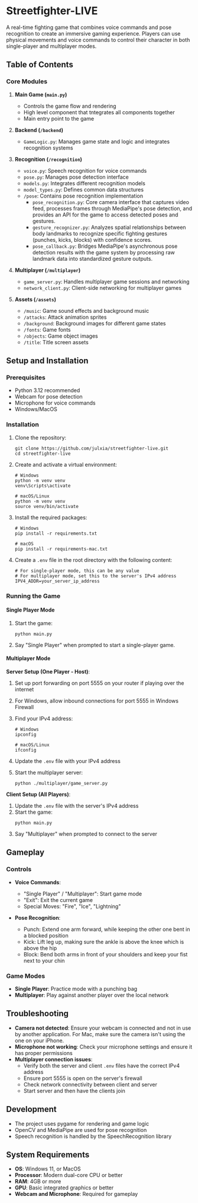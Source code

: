 # Streetfighter-LIVE

A real-time fighting game that combines voice commands and pose recognition to create an immersive gaming experience. Players can use physical movements and voice commands to control their character in both single-player and multiplayer modes.

## Table of Contents

### Core Modules

1. **Main Game (`main.py`)**

   - Controls the game flow and rendering
   - High level component that tntegrates all components together
   - Main entry point to the game

2. **Backend (`/backend`)**

   - `GameLogic.py`: Manages game state and logic and integrates recognition systems

3. **Recognition (`/recognition`)**

   - `voice.py`: Speech recognition for voice commands
   - `pose.py`: Manages pose detection interface
   - `models.py`: Integrates different recognition models
   - `model_types.py`: Defines common data structures
   - `/pose`: Contains pose recognition implementation
     - `pose_recognition.py`: Core camera interface that captures video feed, processes frames through MediaPipe's pose detection, and provides an API for the game to access detected poses and gestures.
     - `gesture_recognizer.py`: Analyzes spatial relationships between body landmarks to recognize specific fighting gestures (punches, kicks, blocks) with confidence scores.
     - `pose_callback.py`: Bridges MediaPipe's asynchronous pose detection results with the game system by processing raw landmark data into standardized gesture outputs.

4. **Multiplayer (`/multiplayer`)**

   - `game_server.py`: Handles multiplayer game sessions and networking
   - `network_client.py`: Client-side networking for multiplayer games

5. **Assets (`/assets`)**
   - `/music`: Game sound effects and background music
   - `/attacks`: Attack animation sprites
   - `/background`: Background images for different game states
   - `/fonts`: Game fonts
   - `/objects`: Game object images
   - `/title`: Title screen assets

## Setup and Installation

### Prerequisites

- Python 3.12 recommended
- Webcam for pose detection
- Microphone for voice commands
- Windows/MacOS

### Installation

1. Clone the repository:

   ```
   git clone https://github.com/julxia/streetfighter-live.git
   cd streetfighter-live
   ```

2. Create and activate a virtual environment:

   ```
   # Windows
   python -m venv venv
   venv\Scripts\activate

   # macOS/Linux
   python -m venv venv
   source venv/bin/activate
   ```

3. Install the required packages:

   ```
   # Windows
   pip install -r requirements.txt

   # macOS
   pip install -r requirements-mac.txt
   ```

4. Create a `.env` file in the root directory with the following content:
   ```
   # For single-player mode, this can be any value
   # For multiplayer mode, set this to the server's IPv4 address
   IPV4_ADDR=your_server_ip_address
   ```

### Running the Game

#### Single Player Mode

1. Start the game:

   ```
   python main.py
   ```

2. Say "Single Player" when prompted to start a single-player game.

#### Multiplayer Mode

**Server Setup (One Player - Host)**:

1. Set up port forwarding on port 5555 on your router if playing over the internet
2. For Windows, allow inbound connections for port 5555 in Windows Firewall
3. Find your IPv4 address:

   ```
   # Windows
   ipconfig

   # macOS/Linux
   ifconfig
   ```

4. Update the `.env` file with your IPv4 address
5. Start the multiplayer server:
   ```
   python ./multiplayer/game_server.py
   ```

**Client Setup (All Players)**:

1. Update the `.env` file with the server's IPv4 address
2. Start the game:
   ```
   python main.py
   ```
3. Say "Multiplayer" when prompted to connect to the server

## Gameplay

### Controls

- **Voice Commands**:

  - "Single Player" / "Multiplayer": Start game mode
  - "Exit": Exit the current game
  - Special Moves: "Fire", "Ice", "Lightning"

- **Pose Recognition**:
  - Punch: Extend one arm forward, while keeping the other one bent in a blocked position
  - Kick: Lift leg up, making sure the ankle is above the knee which is above the hip
  - Block: Bend both arms in front of your shoulders and keep your fist next to your chin

### Game Modes

- **Single Player**: Practice mode with a punching bag
- **Multiplayer**: Play against another player over the local network

## Troubleshooting

- **Camera not detected**: Ensure your webcam is connected and not in use by another application. For Mac, make sure the camera isn't using the one on your iPhone.
- **Microphone not working**: Check your microphone settings and ensure it has proper permissions
- **Multiplayer connection issues**:
  - Verify both the server and client `.env` files have the correct IPv4 address
  - Ensure port 5555 is open on the server's firewall
  - Check network connectivity between client and server
  - Start server and then have the clients join

## Development

- The project uses pygame for rendering and game logic
- OpenCV and MediaPipe are used for pose recognition
- Speech recognition is handled by the SpeechRecognition library

## System Requirements

- **OS**: Windows 11, or MacOS
- **Processor**: Modern dual-core CPU or better
- **RAM**: 4GB or more
- **GPU**: Basic integrated graphics or better
- **Webcam and Microphone**: Required for gameplay
